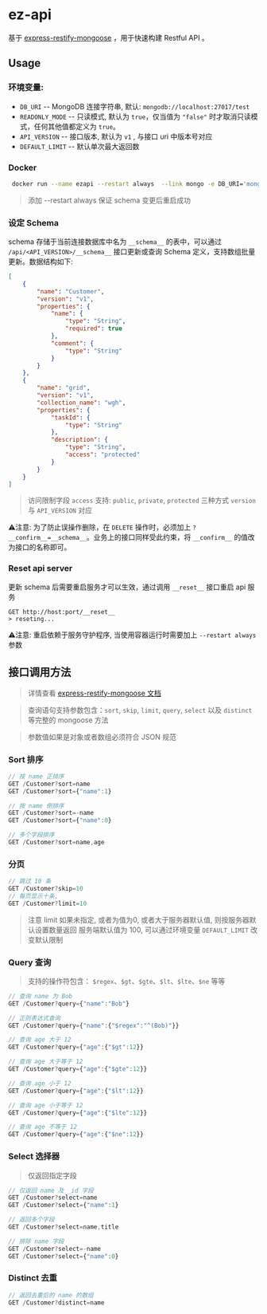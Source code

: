 # ez-api

基于 [express-restify-mongoose](https://florianholzapfel.github.io/express-restify-mongoose/#getting-started) ，用于快速构建 Restful API 。

## Usage

### 环境变量:

- `DB_URI` -- MongoDB 连接字符串, 默认: `mongodb://localhost:27017/test`
- `READONLY_MODE` -- 只读模式, 默认为 `true`，仅当值为 `"false"` 时才取消只读模式，任何其他值都定义为 `true`。
- `API_VERSION` -- 接口版本, 默认为 `v1` , 与接口 uri 中版本号对应
- `DEFAULT_LIMIT` -- 默认单次最大返回数

### Docker

```sh
 docker run --name ezapi --restart always  --link mongo -e DB_URI='mongodb://mongo:27017/test'  -p 3000:3000  ezapi
```

> 添加 --restart always 保证 schema 变更后重启成功

### 设定 Schema

schema 存储于当前连接数据库中名为 `__schema__` 的表中，可以通过 `/api/<API_VERSION>/__schema__` 接口更新或查询 Schema 定义，支持数组批量更新。数据结构如下:

```json
[
    {
        "name": "Customer",
      	"version": "v1",
        "properties": {
            "name": {
                "type": "String",
                "required": true
            },
            "comment": {
                "type": "String"
            }
        }
    },
    {
        "name": "grid",
        "version": "v1",
        "collection_name": "wgh",
        "properties": {
            "taskId": {
                "type": "String"
            },
            "description": {
                "type": "String",
                "access": "protected"
            }
        }
    }
]
```

> 访问限制字段  `access` 支持:  `public`, `private`, `protected` 三种方式
> `version` 与 `API_VERSION` 对应

⚠️注意: 为了防止误操作删除，在 `DELETE` 操作时，必须加上 `?__confirm__=__schema__`。业务上的接口同样受此约束，将 `__confirm__` 的值改为接口的名称即可。



### Reset api server

更新 schema 后需要重启服务才可以生效，通过调用 `__reset__` 接口重启 api 服务

```http
GET http://host:port/__reset__
> reseting...
```

⚠️注意: 重启依赖于服务守护程序, 当使用容器运行时需要加上 `--restart always` 参数


## 接口调用方法

> 详情查看 [express-restify-mongoose 文档](https://florianholzapfel.github.io/express-restify-mongoose/#querying) 

> 查询语句支持参数包含：`sort`, `skip`, `limit`, `query`, `select` 以及 `distinct` 等完整的 mongoose 方法

> 参数值如果是对象或者数组必须符合 JSON 规范

### Sort 排序

```js
// 按 name 正排序
GET /Customer?sort=name
GET /Customer?sort={"name":1}

// 按 name 倒排序
GET /Customer?sort=-name
GET /Customer?sort={"name":0}

// 多个字段排序
GET /Customer?sort=name,age
```

### 分页

```js
// 跳过 10 条
GET /Customer?skip=10
// 每页显示十条,
GET /Customer?limit=10
```
> 注意 limit 如果未指定, 或者为值为0, 或者大于服务器默认值, 则按服务器默认设置数量返回
> 服务端默认值为 100, 可以通过环境变量 `DEFAULT_LIMIT` 改变默认限制

### Query 查询

> 支持的操作符包含： `$regex`、`$gt`、`$gte`、`$lt`、`$lte`、`$ne` 等等

```js
// 查询 name 为 Bob
GET /Customer?query={"name":"Bob"}

// 正则表达式查询
GET /Customer?query={"name":{"$regex":"^(Bob)"}}

// 查询 age 大于 12
GET /Customer?query={"age":{"$gt":12}}

// 查询 age 大于等于 12
GET /Customer?query={"age":{"$gte":12}}

// 查询 age 小于 12
GET /Customer?query={"age":{"$lt":12}}

// 查询 age 小于等于 12
GET /Customer?query={"age":{"$lte":12}}

// 查询 age 不等于 12
GET /Customer?query={"age":{"$ne":12}}
```

### Select 选择器

> 仅返回指定字段

```js
// 仅返回 name 及 _id 字段
GET /Customer?select=name
GET /Customer?select={"name":1}

// 返回多个字段
GET /Customer?select=name,title

// 排除 name 字段
GET /Customer?select=-name
GET /Customer?select={"name":0}
```

### Distinct 去重

```js
// 返回去重后的 name 的数组
GET /Customer?distinct=name
```